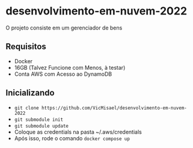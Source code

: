 
# desenvolvimento-em-nuvem-2022
O projeto consiste em um gerenciador de bens 
  

## Requisitos
* Docker
* 16GB (Talvez Funcione com Menos, à testar)
* Conta AWS com Acesso ao DynamoDB
## Inicializando
* ``git clone https://github.com/VicMisael/desenvolvimento-em-nuvem-2022``
* ``git submodule init``
* ``git submodule update``
* Coloque as credentials na pasta ~/.aws/credentials 
* Após isso, rode o comando
  `` docker compose up ``
